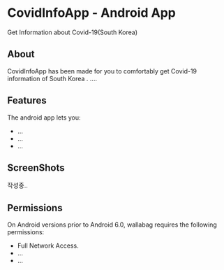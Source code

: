 # CovidInfoApp - Android App
Get Information about Covid-19(South Korea)
## About
CovidInfoApp has been made for you to comfortably get Covid-19 information of South Korea . 
....
## Features
The android app lets you:
* ...
* ...
* ...
## ScreenShots
작성중..
## Permissions
On Android versions prior to Android 6.0, wallabag requires the following permissions:
* Full Network Access.
* ...
* ...

